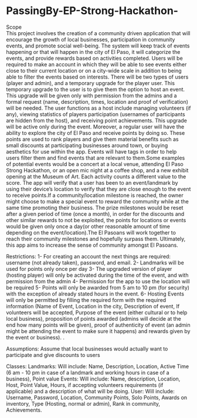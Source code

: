 # PassingBy-EP-Strong-Hackathon-
Scope <br>
	This project involves the creation of a community driven application that will encourage the growth of local businesses, participation in community events, and promote social well-being. The system will keep track of events happening or that will happen in the city of El Paso, it will categorize the events, and provide rewards based on activities completed. Users will be required to make an account in which they will be able to see events either close to their current location or on a city-wide scale in addition to being able to filter the events based on interests. There will be two types of users (player and admin), and a temporary upgrade for the player user. This temporary upgrade to the user is to give them the option to host an event. This upgrade will be given only with permission from the admins and a formal request (name, description, times, location and proof of verification) will be needed. The user functions as a host include managing volunteers (if any), viewing statistics of players participation (usernames of participants are hidden from the host), and receiving point achievements. This upgrade will be active only during the event. Moreover, a regular user will have the ability to explore the city of El Paso and receive points by doing so. These points are used to rank players and give them material benefits such as small discounts at participating businesses around town, or buying aesthetics for use within the app. Events will have tags in order to help users filter them and find events that are relevant to them.Some examples of potential events would be a concert at a local venue, attending El Paso Strong Hackathon, or an open mic night at a coffee shop, and a new exhibit opening at the Museum of Art.  Each activity counts a different value to the score. The app will verify that a user has been to an event/landmark by using their device’s location to verify that they are close enough to the event to receive points.If a community/location milestone is reached, the owner might choose to make a special event to reward the community while at the same time promoting their business. The prize milestones would be reset after a given period of time (once a month), in order for the discounts and other similar rewards to not be exploited, the points for locations or events would be given only once a day(or other reasonable amount of time depending on the event/location).The El Pasoans will work together to reach their community milestones and hopefully surpass them. Ultimately, this app aims to increase the sense of community amongst El Pasoans.
<br>


Restrictions:
1- For creating an account the next things are required: username (not already taken), password, and email.
2-  Landmarks will be used for points only once per day
3- The upgraded version of player (hosting player) will only be activated during the time of the event, and with permission from the admin
4- Permission for the app to use the location will be required
5- Points will only be awarded from 5 am to 10 pm (for security) with the exception of already stated hours in the event.
6- Hosting Events will only be permitted by filling the required form with the required information (Name of Event, Location in the city, Description of event, If volunteers will be accepted, Purpose of the event (either cultural or to help local business), proposition of points awarded (admins will decide at the end how many points will be given), proof of authenticity of event (an admin might be attending the event to make sure it happens) and rewards given by the event or business).
.

Assumptions:
Assume that local businesses would actually want to participate and give discounts to users



Classes:
	Landmarks: 
		Will include: Name, Description, Location,  Active Time (6 am - 10 pm in case of a landmark and working hours in case of a business), Point value
	Events:
		Will include: Name, description, Location, Host, Point Value, Hours, if accepting volunteers requirements (if applicable) and a description of what will be doing.
	User:
		Will include: Username, Password, Location, Community Points, Solo Points, Awards on inventory, Type (Hosting, normal or admin), Rank in community, Achievements.
